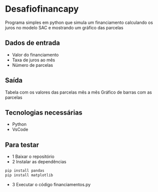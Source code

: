 # Desafiofinancapy
Programa simples em python que simula um financiamento calculando os juros no modelo SAC e mostrando um gráfico das parcelas
## Dados de entrada
- Valor do financiamento
- Taxa de juros ao mês
- Número de parcelas
## Saída
Tabela com os valores das parcelas mês a mês
Gráfico de barras com as parcelas

## Tecnologias necessárias
- Python
- VsCode

## Para testar
- 1 Baixar o repositório
- 2 Instalar as dependências
```cmd
pip install pandas
pip install matplotlib
```
- 3 Executar o código financiamentos.py